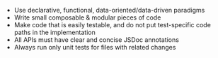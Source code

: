 - Use declarative, functional, data-oriented/data-driven paradigms
- Write small composable & modular pieces of code
- Make code that is easily testable, and do not put test-specific code paths in the implementation
- All APIs must have clear and concise JSDoc annotations
- Always run only unit tests for files with related changes
